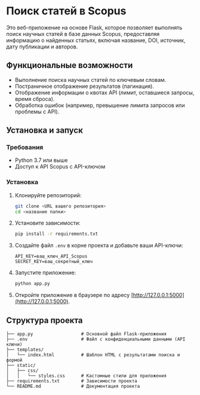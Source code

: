 # Поиск статей в Scopus

Это веб-приложение на основе Flask, которое позволяет выполнять поиск научных статей в базе данных Scopus, предоставляя информацию о найденных статьях, включая название, DOI, источник, дату публикации и авторов.

## Функциональные возможности

- Выполнение поиска научных статей по ключевым словам.
- Постраничное отображение результатов (пагинация).
- Отображение информации о квотах API (лимит, оставшиеся запросы, время сброса).
- Обработка ошибок (например, превышение лимита запросов или проблемы с API).

## Установка и запуск

### Требования

- Python 3.7 или выше
- Доступ к API Scopus с API-ключом

### Установка

1. Клонируйте репозиторий:

    ```bash
    git clone <URL вашего репозитория>
    cd <название папки>
    ```

2. Установите зависимости:

    ```bash
    pip install -r requirements.txt
    ```

3. Создайте файл `.env` в корне проекта и добавьте ваши API-ключи:

    ```plaintext
    API_KEY=ваш_ключ_API_Scopus
    SECRET_KEY=ваш_секретный_ключ
    ```

4. Запустите приложение:

    ```bash
    python app.py
    ```

5. Откройте приложение в браузере по адресу [http://127.0.0.1:5000](http://127.0.0.1:5000).

## Структура проекта

```plaintext
├── app.py                  # Основной файл Flask-приложения
├── .env                    # Файл с конфиденциальными данными (API ключи)
├── templates/
│   └── index.html          # Шаблон HTML с результатами поиска и формой
├── static/
│   ├── css/
│   │   └── styles.css      # Кастомные стили для приложения
├── requirements.txt        # Зависимости проекта
└── README.md               # Документация проекта
